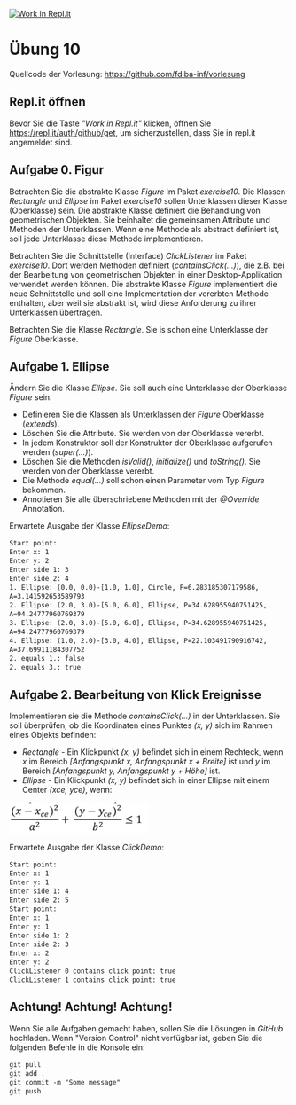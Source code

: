 [![Work in Repl.it](https://classroom.github.com/assets/work-in-replit-14baed9a392b3a25080506f3b7b6d57f295ec2978f6f33ec97e36a161684cbe9.svg)](https://classroom.github.com/online_ide?assignment_repo_id=3759275&assignment_repo_type=AssignmentRepo)
# Übung 10
Quellcode der Vorlesung: https://github.com/fdiba-inf/vorlesung
## Repl.it öffnen
Bevor Sie die Taste _"Work in Repl.it"_ klicken, öffnen Sie https://repl.it/auth/github/get, um sicherzustellen, dass Sie in repl.it angemeldet sind.
## Aufgabe 0. Figur
Betrachten Sie die abstrakte Klasse _Figure_ im Paket _exercise10_. 
Die Klassen _Rectangle_ und _Ellipse_ im Paket _exercise10_ sollen Unterklassen dieser Klasse (Oberklasse) sein. 
Die abstrakte Klasse definiert die Behandlung von geometrischen Objekten. 
Sie beinhaltet die gemeinsamen Attribute und Methoden der Unterklassen.
Wenn eine Methode als abstract definiert ist, soll jede Unterklasse diese Methode implementieren.

Betrachten Sie die Schnittstelle (Interface) _ClickListener_ im Paket _exercise10_. 
Dort werden Methoden definiert (_containsClick(...)_), die z.B. bei der Bearbeitung von geometrischen Objekten in einer Desktop-Applikation verwendet werden können. 
Die abstrakte Klasse _Figure_ implementiert die neue Schnittstelle und soll eine Implementation der vererbten Methode enthalten, 
aber weil sie abstrakt ist, wird diese Anforderung zu ihrer Unterklassen übertragen.

Betrachten Sie die Klasse _Rectangle_. Sie is schon eine Unterklasse der _Figure_ Oberklasse.
## Aufgabe 1. Ellipse
Ändern Sie die Klasse _Ellipse_. Sie soll auch eine Unterklasse der Oberklasse _Figure_ sein.
* Definieren Sie die Klassen als Unterklassen der _Figure_ Oberklasse (_extends_).
* Löschen Sie die Attribute. Sie werden von der Oberklasse vererbt.
* In jedem Konstruktor soll der Konstruktor der Oberklasse aufgerufen werden (_super(...)_).
* Löschen Sie die Methoden _isValid()_, _initialize()_ und _toString()_. Sie werden von der Oberklasse vererbt.
* Die Methode _equal(...)_ soll schon einen Parameter vom Typ _Figure_ bekommen.
* Annotieren Sie alle überschriebene Methoden mit der _@Override_ Annotation.

Erwartete Ausgabe der Klasse _EllipseDemo_:
``` 
Start point: 
Enter x: 1
Enter y: 2
Enter side 1: 3
Enter side 2: 4
1. Ellipse: (0.0, 0.0)-[1.0, 1.0], Circle, P=6.283185307179586, A=3.141592653589793
2. Ellipse: (2.0, 3.0)-[5.0, 6.0], Ellipse, P=34.628955940751425, A=94.24777960769379
3. Ellipse: (2.0, 3.0)-[5.0, 6.0], Ellipse, P=34.628955940751425, A=94.24777960769379
4. Ellipse: (1.0, 2.0)-[3.0, 4.0], Ellipse, P=22.103491790916742, A=37.69911184307752
2. equals 1.: false
2. equals 3.: true
``` 
## Aufgabe 2. Bearbeitung von Klick Ereignisse
Implementieren sie die Methode _containsClick(...)_ in der Unterklassen. Sie soll überprüfen, ob die Koordinaten eines Punktes _(x, y)_ sich im Rahmen eines Objekts befinden:
* _Rectangle_ - Ein Klickpunkt _(x, y)_ befindet sich in einem Rechteck, wenn _x_ im Bereich _[Anfangspunkt x, Anfangspunkt x + Breite]_ ist und _y_ im Bereich _[Anfangspunkt y, Anfangspunkt y + Höhe]_ ist.
* _Ellipse_ - Ein Klickpunkt _(x, y)_ befindet sich in einer Ellipse mit einem Center _(xce, yce)_, wenn:

<img src="https://github.com/fdiba-inf/vorlesung/raw/master/images/exercise10/ellipse-click.png" width="250">

Erwartete Ausgabe der Klasse _ClickDemo_:
``` 
Start point: 
Enter x: 1
Enter y: 1
Enter side 1: 4
Enter side 2: 5
Start point: 
Enter x: 1
Enter y: 1
Enter side 1: 2
Enter side 2: 3
Enter x: 2
Enter y: 2
ClickListener 0 contains click point: true
ClickListener 1 contains click point: true
``` 
## Achtung! Achtung! Achtung!
Wenn Sie alle Aufgaben gemacht haben, sollen Sie die Lösungen in _GitHub_ hochladen. 
Wenn "Version Control" nicht verfügbar ist, geben Sie die folgenden Befehle in die Konsole ein:
``` 
git pull
git add .
git commit -m "Some message"
git push
``` 
